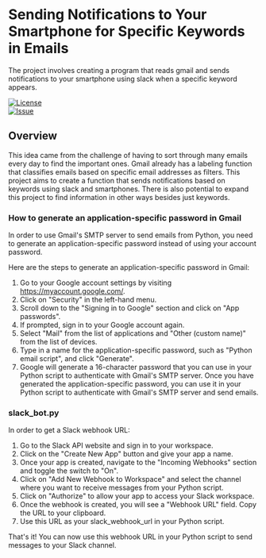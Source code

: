 # Sending Notifications to Your Smartphone for Specific Keywords in Emails
The project involves creating a program that reads gmail and sends notifications to your smartphone using slack when a specific keyword appears.

[![License](https://img.shields.io/badge/License-Apache_2.0-blue.svg)](https://opensource.org/licenses/Apache-2.0)<br/>
[![Issue](https://img.shields.io/github/issues/kw9212/project_2023)](https://github.com/kw9212/project_2023.git)

## Overview
This idea came from the challenge of having to sort through many emails every day to find the important ones. Gmail already has a labeling function that classifies emails based on specific email addresses as filters. This project aims to create a function that sends notifications based on keywords using slack and smartphones. There is also potential to expand this project to find information in other ways besides just keywords.

### How to generate an application-specific password in Gmail
In order to use Gmail's SMTP server to send emails from Python, you need to generate an application-specific password instead of using your account password.

Here are the steps to generate an application-specific password in Gmail:

1. Go to your Google account settings by visiting https://myaccount.google.com/.
2. Click on "Security" in the left-hand menu.
3. Scroll down to the "Signing in to Google" section and click on "App passwords".
4. If prompted, sign in to your Google account again.
5. Select "Mail" from the list of applications and "Other (custom name)" from the list of devices.
6. Type in a name for the application-specific password, such as "Python email script", and click "Generate".
7. Google will generate a 16-character password that you can use in your Python script to authenticate with Gmail's SMTP server.
Once you have generated the application-specific password, you can use it in your Python script to authenticate with Gmail's SMTP server and send emails.

### slack_bot.py
In order to get a Slack webhook URL:

1. Go to the Slack API website and sign in to your workspace.
2. Click on the "Create New App" button and give your app a name.
3. Once your app is created, navigate to the "Incoming Webhooks" section and toggle the switch to "On".
4. Click on "Add New Webhook to Workspace" and select the channel where you want to receive messages from your Python script.
5. Click on "Authorize" to allow your app to access your Slack workspace.
6. Once the webhook is created, you will see a "Webhook URL" field. Copy the URL to your clipboard.
7. Use this URL as your slack_webhook_url in your Python script. 

That's it! You can now use this webhook URL in your Python script to send messages to your Slack channel.